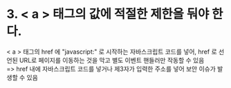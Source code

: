 # 3. < a > 태그의 값에 적절한 제한을 둬야 한다.

< a > 태그의 href 에 "javascript:" 로 시작하는 자바스크립트 코드를 넣어, href 로 선언된 URL로 페이지를 이동하는 것을 막고 별도 이벤트 핸들러만 작동할 수 있음
<br/>
=> href 내에 자바스크립트 코드를 넣거나 제3자가 입력한 주소를 넣어 보안 이슈가 발생할 수 있음
